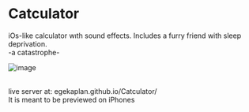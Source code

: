 # Catculator

iOs-like calculator wıth sound effects. Includes a furry friend with sleep deprivation.
<br />-a catastrophe-

![image](https://user-images.githubusercontent.com/40829087/205509276-da28c000-b5ae-4deb-8af5-e756cfe09f83.png)

<br />
live server at: egekaplan.github.io/Catculator/ 
<br />It is meant to be previewed on iPhones
